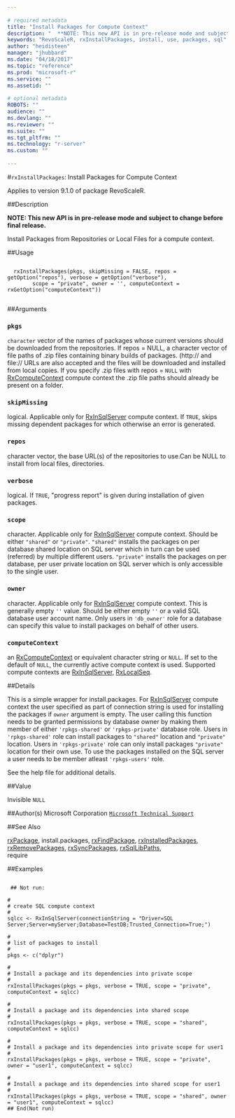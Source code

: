 ```yaml
--- 
 
# required metadata 
title: "Install Packages for Compute Context" 
description: "  **NOTE: This new API is in pre-release mode and subject to change before final release.**  Install Packages from Repositories or Local Files for a compute context.  " 
keywords: "RevoScaleR, rxInstallPackages, install, use, packages, sql" 
author: "heidisteen" 
manager: "jhubbard" 
ms.date: "04/18/2017" 
ms.topic: "reference" 
ms.prod: "microsoft-r" 
ms.service: "" 
ms.assetid: "" 
 
# optional metadata 
ROBOTS: "" 
audience: "" 
ms.devlang: "" 
ms.reviewer: "" 
ms.suite: "" 
ms.tgt_pltfrm: "" 
ms.technology: "r-server" 
ms.custom: "" 
 
--- 
```

 
 
 #`rxInstallPackages`: Install Packages for Compute Context

 Applies to version 9.1.0 of package RevoScaleR.
 
 ##Description
 

**NOTE: This new API is in pre-release mode and subject to change before final release.**

Install Packages from Repositories or Local Files for a compute context.

 
 
 ##Usage

```   
  
  rxInstallPackages(pkgs, skipMissing = FALSE, repos = getOption("repos"), verbose = getOption("verbose"), 
        scope = "private", owner = '', computeContext = rxGetOption("computeContext"))
 
```
 
 ##Arguments

   
  
    
 ### `pkgs`
 `character` vector of the names of packages whose current versions should be downloaded from the repositories. If repos = NULL, a character vector of file paths of .zip files containing binary builds of packages. (http:// and file:// URLs are also accepted and the files will be downloaded and installed from local copies. If you specify .zip files with repos = `NULL` with [RxComputeContext](../../r-reference/revoscaler/rxcomputecontext.md) compute context the .zip file paths should already be present on a folder. 
   
   
    
 ### `skipMissing`
 logical. Applicable only for [RxInSqlServer](RxInSqlServer.md) compute context. If `TRUE`, skips missing dependent packages for which otherwise an error is generated.  
  
  
    
 ### `repos`
 character vector, the base URL(s) of the repositories to use.Can be NULL to install from local files, directories. 
  
  
    
 ### `verbose`
 logical. If `TRUE`, "progress report" is given during installation of given packages. 
  
  
    
 ### `scope`
 character. Applicable only for [RxInSqlServer](RxInSqlServer.md) compute context. Should be either `"shared"` or `"private"`.  `"shared"` installs the packages on per database shared location on SQL server which in turn can be used (referred) by multiple different users. `"private"` installs the packages on per database, per user private location on SQL server which is only accessible to the single user. 
  
  
    
 ### `owner`
 character. Applicable only for [RxInSqlServer](RxInSqlServer.md) compute context. This is generally empty `''` value.  Should be either empty `''` or a valid SQL database user account name. Only users in `'db_owner'` role for a database can specify this value to install packages on  behalf of other users.  
  
  
    
 ### `computeContext`
 an [RxComputeContext](../../r-reference/revoscaler/rxcomputecontext.md) or equivalent character string or `NULL`.   If set to the default of `NULL`, the currently active compute context is used. Supported compute contexts are [RxInSqlServer](RxInSqlServer.md), [RxLocalSeq](RxLocalSeq.md). 
  
  
 
 
 ##Details
 
This is a simple wrapper for install.packages. 
For [RxInSqlServer](RxInSqlServer.md) compute context the user specified as part of connection string is used for installing the packages if `owner` argument is empty. The user calling this function needs to be granted permissions by database owner by making them member of either `'rpkgs-shared'` or `'rpkgs-private'` database role. Users in `'rpkgs-shared'` role can install packages to `"shared"` location and `"private"` location. Users in `'rpkgs-private'` role can only install packages `"private"` location for their own use. To use the packages installed on the SQL server a user needs to be member atleast `'rpkgs-users'` role.

See the help file for additional details.
 
 
 
 ##Value
 
Invisible `NULL`
 
 
 ##Author(s)
 Microsoft Corporation [`Microsoft Technical Support`](https://go.microsoft.com/fwlink/?LinkID=698556&clcid=0x409)
 
 
 ##See Also
 
[rxPackage](rxPackage.md),
install.packages,
[rxFindPackage](../../r-reference/revoscaler/rxfindpackage.md),
[rxInstalledPackages](rxInstalledPackages.md),
[rxRemovePackages](rxRemovePackages.md),
[rxSyncPackages](rxSyncPackages.md),
[rxSqlLibPaths](rxSqlLibPaths.md),   
require
   
 ##Examples

 ```
   
  ## Not run:
 
#
# create SQL compute context
#
sqlcc <- RxInSqlServer(connectionString = "Driver=SQL Server;Server=myServer;Database=TestDB;Trusted_Connection=True;")

#
# list of packages to install
#
pkgs <- c("dplyr")

#
# Install a package and its dependencies into private scope
#
rxInstallPackages(pkgs = pkgs, verbose = TRUE, scope = "private", computeContext = sqlcc)

#
# Install a package and its dependencies into shared scope
#
rxInstallPackages(pkgs = pkgs, verbose = TRUE, scope = "shared", computeContext = sqlcc)

#
# Install a package and its dependencies into private scope for user1
#
rxInstallPackages(pkgs = pkgs, verbose = TRUE, scope = "private", owner = "user1", computeContext = sqlcc)

#
# Install a package and its dependencies into shared scope for user1
#
rxInstallPackages(pkgs = pkgs, verbose = TRUE, scope = "shared", owner = "user1", computeContext = sqlcc)
 ## End(Not run) 
  
 
```
     
 
 
 
 
 
